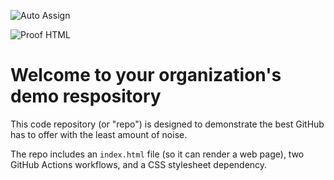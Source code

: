 ![Auto Assign](https://github.com/org-bha5kar/demo-repository/actions/workflows/auto-assign.yml/badge.svg)

![Proof HTML](https://github.com/org-bha5kar/demo-repository/actions/workflows/proof-html.yml/badge.svg)

# Welcome to your organization's demo respository
This code repository (or "repo") is designed to demonstrate the best GitHub has to offer with the least amount of noise.

The repo includes an `index.html` file (so it can render a web page), two GitHub Actions workflows, and a CSS stylesheet dependency.

